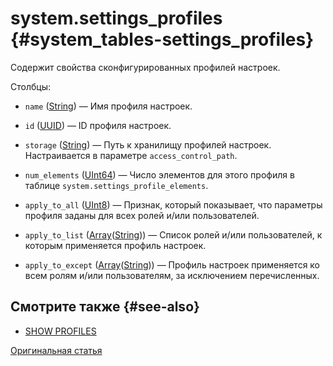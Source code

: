 # system.settings_profiles {#system_tables-settings_profiles}

Содержит свойства сконфигурированных профилей настроек.

Столбцы:
-    `name` ([String](../../sql-reference/data-types/string.md)) — Имя профиля настроек.

-    `id` ([UUID](../../sql-reference/data-types/uuid.md)) — ID профиля настроек.

-    `storage` ([String](../../sql-reference/data-types/string.md)) — Путь к хранилищу профилей настроек. Настраивается в параметре `access_control_path`. 

-    `num_elements` ([UInt64](../../sql-reference/data-types/int-uint.md)) — Число элементов для этого профиля в таблице `system.settings_profile_elements`.

-    `apply_to_all` ([UInt8](../../sql-reference/data-types/int-uint.md#uint-ranges)) — Признак, который показывает, что параметры профиля заданы для всех ролей и/или пользователей.

-    `apply_to_list` ([Array](../../sql-reference/data-types/array.md)([String](../../sql-reference/data-types/string.md))) — Список ролей и/или пользователей, к которым применяется профиль настроек.

-    `apply_to_except` ([Array](../../sql-reference/data-types/array.md)([String](../../sql-reference/data-types/string.md))) — Профиль настроек применяется ко всем ролям и/или пользователям, за исключением перечисленных.

## Смотрите также {#see-also}

-   [SHOW PROFILES](../../sql-reference/statements/show.md#show-profiles-statement)

[Оригинальная статья](https://clickhouse.tech/docs/ru/operations/system_tables/settings_profiles) <!--hide-->
